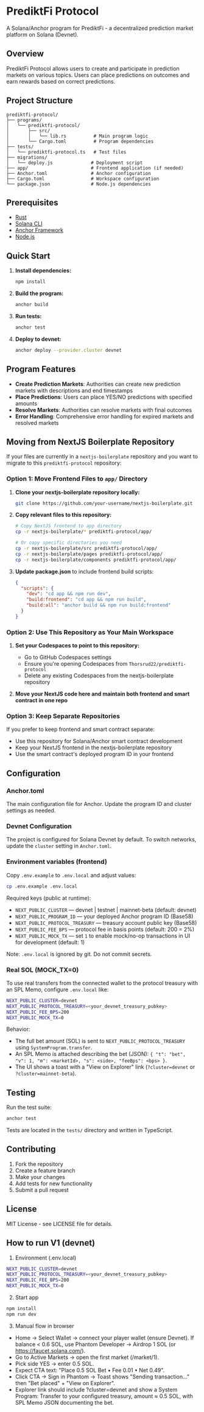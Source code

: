 # PrediktFi Protocol

A Solana/Anchor program for PrediktFi - a decentralized prediction market platform on Solana (Devnet).

## Overview

PrediktFi Protocol allows users to create and participate in prediction markets on various topics. Users can place predictions on outcomes and earn rewards based on correct predictions.

## Project Structure

```
prediktfi-protocol/
├── programs/
│   └── prediktfi-protocol/
│       ├── src/
│       │   └── lib.rs          # Main program logic
│       └── Cargo.toml          # Program dependencies
├── tests/
│   └── prediktfi-protocol.ts   # Test files
├── migrations/
│   └── deploy.js              # Deployment script
├── app/                       # Frontend application (if needed)
├── Anchor.toml                # Anchor configuration
├── Cargo.toml                 # Workspace configuration
└── package.json               # Node.js dependencies
```

## Prerequisites

- [Rust](https://rustup.rs/)
- [Solana CLI](https://docs.solana.com/cli/install-solana-cli-tools)
- [Anchor Framework](https://book.anchor-lang.com/getting_started/installation.html)
- [Node.js](https://nodejs.org/)

## Quick Start

1. **Install dependencies:**

   ```bash
   npm install
   ```

2. **Build the program:**

   ```bash
   anchor build
   ```

3. **Run tests:**

   ```bash
   anchor test
   ```

4. **Deploy to devnet:**
   ```bash
   anchor deploy --provider.cluster devnet
   ```

## Program Features

- **Create Prediction Markets**: Authorities can create new prediction markets with descriptions and end timestamps
- **Place Predictions**: Users can place YES/NO predictions with specified amounts
- **Resolve Markets**: Authorities can resolve markets with final outcomes
- **Error Handling**: Comprehensive error handling for expired markets and resolved markets

## Moving from NextJS Boilerplate Repository

If your files are currently in a `nextjs-boilerplate` repository and you want to migrate to this `prediktfi-protocol` repository:

### Option 1: Move Frontend Files to `app/` Directory

1. **Clone your nextjs-boilerplate repository locally:**

   ```bash
   git clone https://github.com/your-username/nextjs-boilerplate.git
   ```

2. **Copy relevant files to this repository:**

   ```bash
   # Copy NextJS frontend to app directory
   cp -r nextjs-boilerplate/* prediktfi-protocol/app/

   # Or copy specific directories you need
   cp -r nextjs-boilerplate/src prediktfi-protocol/app/
   cp -r nextjs-boilerplate/pages prediktfi-protocol/app/
   cp -r nextjs-boilerplate/components prediktfi-protocol/app/
   ```

3. **Update package.json** to include frontend build scripts:
   ```json
   {
     "scripts": {
       "dev": "cd app && npm run dev",
       "build:frontend": "cd app && npm run build",
       "build:all": "anchor build && npm run build:frontend"
     }
   }
   ```

### Option 2: Use This Repository as Your Main Workspace

1. **Set your Codespaces to point to this repository:**

   - Go to GitHub Codespaces settings
   - Ensure you're opening Codespaces from `Thorsrud22/prediktfi-protocol`
   - Delete any existing Codespaces from the nextjs-boilerplate repository

2. **Move your NextJS code here and maintain both frontend and smart contract in one repo**

### Option 3: Keep Separate Repositories

If you prefer to keep frontend and smart contract separate:

- Use this repository for Solana/Anchor smart contract development
- Keep your NextJS frontend in the nextjs-boilerplate repository
- Use the smart contract's deployed program ID in your frontend

## Configuration

### Anchor.toml

The main configuration file for Anchor. Update the program ID and cluster settings as needed.

### Devnet Configuration

The project is configured for Solana Devnet by default. To switch networks, update the `cluster` setting in `Anchor.toml`.

### Environment variables (frontend)

Copy `.env.example` to `.env.local` and adjust values:

```bash
cp .env.example .env.local
```

Required keys (public at runtime):

- `NEXT_PUBLIC_CLUSTER` — devnet | testnet | mainnet-beta (default: devnet)
- `NEXT_PUBLIC_PROGRAM_ID` — your deployed Anchor program ID (Base58)
- `NEXT_PUBLIC_PROTOCOL_TREASURY` — treasury account public key (Base58)
- `NEXT_PUBLIC_FEE_BPS` — protocol fee in basis points (default: 200 = 2%)
- `NEXT_PUBLIC_MOCK_TX` — set `1` to enable mock/no-op transactions in UI for development (default: 1)

Note: `.env.local` is ignored by git. Do not commit secrets.

### Real SOL (MOCK_TX=0)

To use real transfers from the connected wallet to the protocol treasury with an SPL Memo, configure `.env.local` like:

```bash
NEXT_PUBLIC_CLUSTER=devnet
NEXT_PUBLIC_PROTOCOL_TREASURY=<your_devnet_treasury_pubkey>
NEXT_PUBLIC_FEE_BPS=200
NEXT_PUBLIC_MOCK_TX=0
```

Behavior:

- The full bet amount (SOL) is sent to `NEXT_PUBLIC_PROTOCOL_TREASURY` using `SystemProgram.transfer`.
- An SPL Memo is attached describing the bet (JSON):
  `{ "t": "bet", "v": 1, "m": <marketId>, "s": <side>, "feeBps": <bps> }`.
- The UI shows a toast with a "View on Explorer" link (`?cluster=devnet` or `?cluster=mainnet-beta`).

## Testing

Run the test suite:

```bash
anchor test
```

Tests are located in the `tests/` directory and written in TypeScript.

## Contributing

1. Fork the repository
2. Create a feature branch
3. Make your changes
4. Add tests for new functionality
5. Submit a pull request

## License

MIT License - see LICENSE file for details.

## How to run V1 (devnet)

1. Environment (.env.local)

```bash
NEXT_PUBLIC_CLUSTER=devnet
NEXT_PUBLIC_PROTOCOL_TREASURY=<your_devnet_treasury_pubkey>
NEXT_PUBLIC_FEE_BPS=200
NEXT_PUBLIC_MOCK_TX=0
```

2. Start app

```bash
npm install
npm run dev
```

3. Manual flow in browser

- Home → Select Wallet → connect your player wallet (ensure Devnet). If balance < 0.6 SOL, use Phantom Developer → Airdrop 1 SOL (or https://faucet.solana.com/).
- Go to Active Markets → open the first market (/market/1).
- Pick side YES → enter 0.5 SOL.
- Expect CTA text: "Place 0.5 SOL Bet • Fee 0.01 • Net 0.49".
- Click CTA → Sign in Phantom → Toast shows "Sending transaction…" then "Bet placed" + "View on Explorer".
- Explorer link should include ?cluster=devnet and show a System Program: Transfer to your configured treasury, amount ≈ 0.5 SOL, with SPL Memo JSON documenting the bet.
